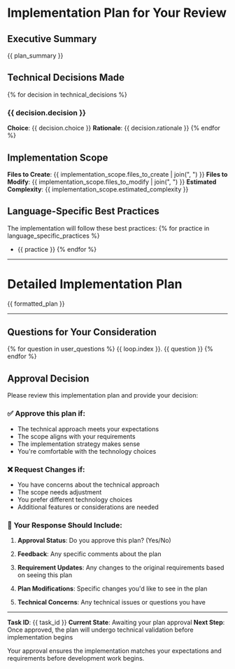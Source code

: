 # Implementation Plan for Your Review

## Executive Summary
{{ plan_summary }}

## Technical Decisions Made
{% for decision in technical_decisions %}
### {{ decision.decision }}
**Choice**: {{ decision.choice }}
**Rationale**: {{ decision.rationale }}
{% endfor %}

## Implementation Scope
**Files to Create**: {{ implementation_scope.files_to_create | join(", ") }}
**Files to Modify**: {{ implementation_scope.files_to_modify | join(", ") }}
**Estimated Complexity**: {{ implementation_scope.estimated_complexity }}

## Language-Specific Best Practices
The implementation will follow these best practices:
{% for practice in language_specific_practices %}
- {{ practice }}
{% endfor %}

---

# Detailed Implementation Plan

{{ formatted_plan }}

---

## Questions for Your Consideration

{% for question in user_questions %}
{{ loop.index }}. {{ question }}
{% endfor %}

## Approval Decision

Please review this implementation plan and provide your decision:

### ✅ **Approve** this plan if:
- The technical approach meets your expectations
- The scope aligns with your requirements  
- The implementation strategy makes sense
- You're comfortable with the technology choices

### ❌ **Request Changes** if:
- You have concerns about the technical approach
- The scope needs adjustment
- You prefer different technology choices
- Additional features or considerations are needed

### 📝 **Your Response Should Include**:

1. **Approval Status**: Do you approve this plan? (Yes/No)

2. **Feedback**: Any specific comments about the plan

3. **Requirement Updates**: Any changes to the original requirements based on seeing this plan

4. **Plan Modifications**: Specific changes you'd like to see in the plan

5. **Technical Concerns**: Any technical issues or questions you have

---

**Task ID**: {{ task_id }}
**Current State**: Awaiting your plan approval
**Next Step**: Once approved, the plan will undergo technical validation before implementation begins

Your approval ensures the implementation matches your expectations and requirements before development work begins.
